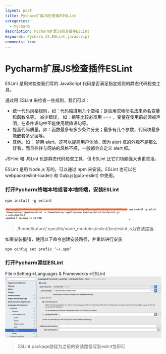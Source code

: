 ```yaml
---
layout: post
title: Pycharm扩展JS检查插件ESLint
categories:
  - Pycharm
description: Pycharm扩展JS检查插件ESLint
keywords: Pycharm,JS,ESLint,javascript
comments: true
---
```



# Pycharm扩展JS检查插件ESLint

ESLint 是用来检查我们写的 JavaScript 代码是否满足指定规则的静态代码检查工具。

通过用 ESLint 来检查一些规则，我们可以：

* 统一代码风格规则，如：代码缩进用几个空格；是否用驼峰命名法来命名变量和函数名等。
减少错误， 如：相等比较必须用 === ，变量在使用前必须被声明，在条件语句中不能使用赋值语句等。
* 提高代码质量，如：函数最多有多少条件分支；最多有几个参数，代码块最多能嵌套多少层等。
* 其他。如： 禁用 alert。这可以提高用户体验，因为 alert 框的外观不是那么好看，而且往往与网站的风格不搭，一般都会自定义 alert 框。

JSHint 和 JSLint 也是静态代码检查工具，但 ESLint 比它们功能强大也更灵活。

ESLint 是用 Node.js 写的，可以通过 npm 来安装。ESLint 也可以在 webpack(eslint-loader) 和 Gulp.js(gulp-eslint) 中使用。

### 打开Pycharm终端本地或者本地终端，安装ESLint
```
npm install -g eslint
```
![eslint00](/images/posts/Pycharm/eslint00.png)
> /home/kuture/.npm/lib/node_modules/eslint/bin/eslint.js为安装路径

如果安装报错，使用以下命令创建安装路径，并重新进行安装
```
npm config set prefix ‘~/.npm’
```
### 打开Pycharm添加ESLint
File->Setting->Languages & Frameworks->ESLint
![eslint00](/images/posts/Pycharm/eslint01.png)

> ESLint package路径为之前的安装路径写到eslint包即可






